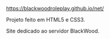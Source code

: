 https://blackwoodroleplay.github.io/net/

Projeto feito em HTML5 e CSS3.

Site dedicado ao servidor BlackWood.
